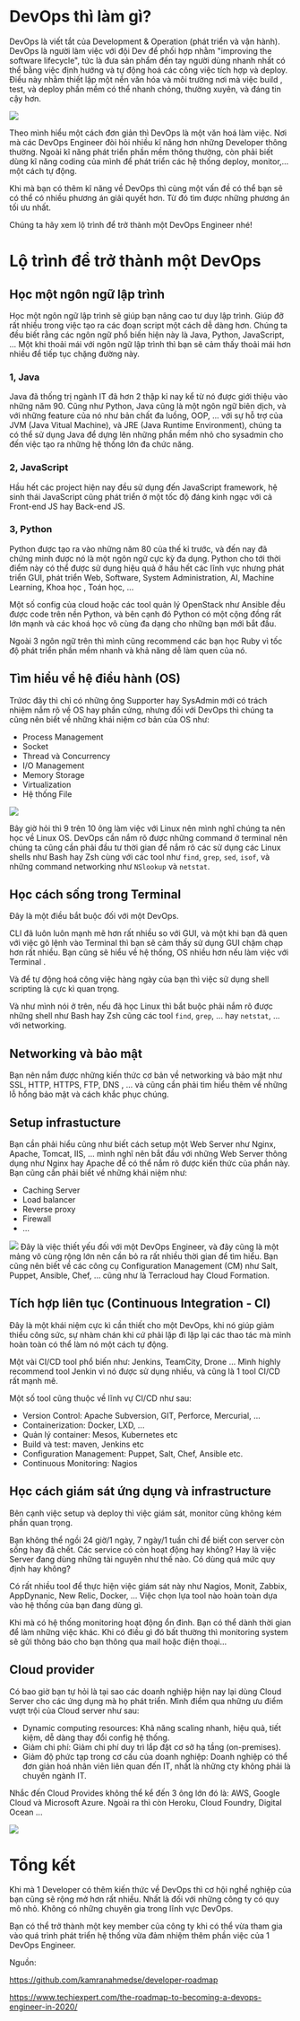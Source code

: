 # DevOps thì làm gì?
DevOps là viết tắt của Development & Operation (phát triển và vận hành). DevOps là người làm việc với đội Dev để phối hợp nhằm "improving the software lifecycle", tức là đưa sản phẩm đến tay người dùng nhanh nhất có thể bằng việc định hướng và tự động hoá các công việc tích hợp và deploy. Điều này nhằm thiết lập một nền văn hóa và môi trường nơi mà việc build , test, và deploy phần mềm có thể nhanh chóng, thường xuyên, và đáng tin cậy hơn.

![](https://images.viblo.asia/e60190b9-574c-4144-9eb0-8d3a54d3cd6a.png)

Theo mình hiểu một cách đơn giản thì DevOps là một văn hoá làm việc. Nơi mà các DevOps Engineer đòi hỏi nhiều kĩ năng hơn những Developer thông thường. Ngoài kĩ năng phát triển phần mềm thông thường, còn phải biết dùng kĩ năng coding của mình để phát triển các hệ thống deploy, monitor,… một cách tự động. 

Khi mà bạn có thêm kĩ năng về DevOps thì cùng một vấn đề có thể bạn sẽ có thể có nhiều phương án giải quyết hơn. Từ đó tìm được những phương án tối ưu nhất.

Chúng ta hãy xem lộ trình để trở thành một DevOps Engineer nhé!
# Lộ trình để trở thành một DevOps
## Học một ngôn ngữ lập trình
Học một ngôn ngữ lập trình sẽ giúp bạn nâng cao tư duy lập trình. Giúp đỡ rất nhiều trong việc tạo ra các đoạn script một cách dễ dàng hơn. Chúng ta đều biết rằng các ngôn ngữ phổ biến hiện này là Java, Python, JavaScript, ... Một khi thoải mái với ngôn ngữ lập trình thì bạn sẽ cảm thấy thoải mái hơn nhiều để tiếp tục chặng đường này.
### 1, Java
Java đã thống trị ngành IT đã hơn 2 thập kỉ nay kể từ nó được giới thiệu vào những năm 90. Cũng như Python, Java cũng là một ngôn ngữ biên dịch,  và với những feature của nó như bản chất đa luồng, OOP, ... với sự hỗ trợ của JVM (Java Vitual Machine), và JRE (Java Runtime Environment), chúng ta có thể sử dụng Java để dựng lên những phần mềm nhỏ cho sysadmin cho đến việc tạo ra những hệ thống lớn đa chức năng. 
### 2, JavaScript
Hầu hết các project hiện nay đều sử dụng đến JavaScript framework, hệ sinh thái JavaScript cũng phát triển ở một tốc độ đáng kinh ngạc với cả Front-end JS hay Back-end JS.
### 3, Python
Python được tạo ra vào những năm 80 của thế kỉ trước, và đến nay đã chứng minh được nó là một ngôn ngữ cực kỳ đa dụng. Python cho tới thời điểm này có thể được sử dụng hiệu quả ở hầu hết các lĩnh vực nhưng phát triển GUI, phát triển Web, Software, System Administration, AI, Machine Learning, Khoa học , Toán học, ... 

Một số config của cloud hoặc các tool quản lý OpenStack như Ansible đều được code trên nền Python, và bên cạnh đó Python có một cộng đồng rất lớn mạnh và các khoá học vô cùng đa dạng cho những bạn mới bắt đầu. 

Ngoài 3 ngôn ngữ trên thì mình cũng recommend các bạn học Ruby vì tốc độ phát triển phần mềm nhanh và khả năng dễ làm quen của nó.
## Tìm hiểu về hệ điều hành (OS)
Trứơc đây thì chỉ có những ông Supporter hay SysAdmin mới có trách nhiệm nắm rõ về OS hay phần cứng, nhưng đối với DevOps thì chúng ta cũng nên biết về những khái niệm cơ bản của OS như:
* Process Management
* Socket
* Thread và Concurrency
* I/O Management
* Memory Storage
* Virtualization
* Hệ thống File

![](https://images.viblo.asia/c1c9f1cc-f74c-440b-b299-125874a759fe.png)

Bây giờ hỏi thì 9 trên 10 ông làm việc với Linux nên mình nghĩ chúng ta nên học về Linux OS. DevOps cần nắm rõ được những command ở terminal nên chúng ta cũng cần phải đầu tư thời gian để nắm rõ các sử dụng các Linux shells như Bash hay Zsh cùng với các tool như `find`, `grep`, `sed`, `isof`, và những command networking  như `NSlookup`  và `netstat`.

## Học cách sống trong Terminal

Đây là một điều bắt buộc đối với một DevOps.

CLI đã luôn luôn mạnh mẽ hơn rất nhiều so với GUI, và một khi bạn đã quen với việc gõ lệnh vào Terminal thì bạn sẽ cảm thấy sử dụng GUI chậm chạp hơn rất nhiều. Bạn cũng sẽ hiểu về hệ thống, OS nhiều hơn nếu làm việc với Terminal .

Và để tự động hoá công việc hàng ngày của bạn thì việc sử dụng shell scripting là cực kì quan trọng.

Và như mình nói ở trên, nếu đã học Linux thì bắt buộc phải nắm rõ được những shell như Bash hay Zsh cũng các tool `find`, `grep`, ... hay `netstat`, ... với networking. 

## Networking và bảo mật

Bạn nên nắm được những kiến thức cơ bản về networking và bảo mật như SSL, HTTP, HTTPS, FTP, DNS , ... và cũng cần phải tìm hiểu thêm  về những lỗ hổng bảo mật và cách khắc phục chúng. 

## Setup infrastucture
Bạn cần phải hiểu cũng như biết cách setup một Web Server như Nginx, Apache, Tomcat, IIS, ... mình nghĩ nên bắt đầu với những Web Server thông dụng như Nginx hay Apache để có thể nắm rõ được kiến thức của phần này. Bạn cũng cần phải biết về những khái niệm như:
* Caching Server
* Load balancer
* Reverse proxy
* Firewall
* ...

![](https://images.viblo.asia/68cccf96-c0fb-447d-a89c-8990b76a506c.png)
Đây là việc thiết yếu đối với một DevOps Engineer, và đây cũng là một mảng vô cùng rộng lớn nên cần bỏ ra rất nhiều thời gian để tìm hiểu. Bạn cũng nên biết về các công cụ Configuration Management (CM) như Salt, Puppet, Ansible, Chef, ... cũng như là Terracloud hay Cloud Formation.

## Tích hợp liên tục (Continuous Integration - CI)

Đây là một khái niệm cực kì cần thiết cho một DevOps, khi nó giúp giảm thiểu công sức, sự nhàm chán khi cứ phải lặp đi lặp lại các thao tác mà mình hoàn toàn có thể làm nó một cách tự động.

Một vài CI/CD tool phổ biến như: Jenkins, TeamCity, Drone ... Mình highly recommend tool Jenkin vì nó được sử dụng nhiều, và cũng là 1 tool CI/CD rất mạnh mẽ.

Một số tool cũng thuộc về lĩnh vự CI/CD như sau: 

* Version Control: Apache Subversion, GIT, Perforce, Mercurial, ...
* Containerization: Docker, LXD, ...
* Quản lý container: Mesos, Kubernetes etc
* Build và test: maven, Jenkins etc
* Configuration Management: Puppet, Salt, Chef, Ansible etc.
* Continuous Monitoring: Nagios

## Học cách giám sát ứng dụng và infrastructure

Bên cạnh việc setup và deploy thì việc giám sát, monitor cũng không kém phần quan trọng.

Bạn không thể ngồi 24 giờ/1 ngày, 7 ngày/1 tuần chỉ để biết con server còn sống hay đã chết. Các service có còn hoạt động hay không? Hay là việc Server đang dùng những tài nguyên như thế nào. Có dùng quá mức quy định hay không?

Có rất nhiều tool để thực hiện việc giám sát này như Nagios, Monit, Zabbix, AppDynanic, New Relic, Docker, ... Việc chọn lựa tool nào hoàn toàn dựa vào hệ thống của bạn đang dùng gì.

Khi mà có hệ thống monitoring hoạt động ổn đinh. Bạn có thể dành thời gian để làm những việc khác. Khi có điều gì đó bất thường thì monitoring system sẽ gửi thông báo cho bạn thông qua mail hoặc điện thoại…

## Cloud provider

Có bao giờ bạn tự hỏi là tại sao các doanh nghiệp hiện nay lại dùng Cloud Server cho các ứng dụng mà họ phát triển. Mình điểm qua những ưu điểm vượt trội của Cloud server như sau:

* Dynamic computing resources: Khả năng scaling nhanh, hiệu quả, tiết kiệm, dễ dàng thay đổi config hệ thống.
* Giảm chi phí: Giảm chi phí duy trì lắp đặt cơ sở hạ tầng (on-premises).
* Giảm độ phức tạp trong cơ cấu của doanh nghiệp: Doanh nghiệp có thể đơn giản hoá nhân viên liên quan đến IT, nhất là những cty không phải là chuyên ngành IT.

Nhắc đến Cloud Provides không thể kể đến 3 ông lớn đó là: AWS, Google Cloud và Microsoft Azure. Ngoài ra thì còn Heroku, Cloud Foundry, Digital Ocean ... 

![](https://images.viblo.asia/abce1f67-da40-4da2-be20-f4e6494b3f7c.png)

# Tổng kết
Khi mà 1 Developer có thêm kiến thức về DevOps thì cơ hội nghề nghiệp của bạn cũng sẽ rộng mở hơn rất nhiều. Nhất là đối với những công ty có quy mô nhỏ. Không có những chuyên gia trong lĩnh vực DevOps.

Bạn có thể trở thành một key member của công ty khi có thể vừa tham gia vào quá trình phát triển hệ thống vừa đảm nhiệm thêm phần việc của 1 DevOps Engineer.

Nguồn:

https://github.com/kamranahmedse/developer-roadmap

https://www.techiexpert.com/the-roadmap-to-becoming-a-devops-engineer-in-2020/